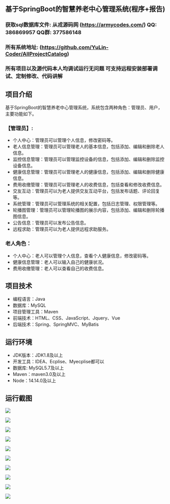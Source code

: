 ## 基于SpringBoot的智慧养老中心管理系统(程序+报告)

###  获取sql数据库文件: 从戎源码网 (https://armycodes.com/) QQ: 386869957 QQ群: 377586148
###  所有系统地址: (https://github.com/YuLin-Coder/AllProjectCatalog) 
###  所有项目以及源代码本人均调试运行无问题 可支持远程安装部署调试、定制修改、代码讲解

## 项目介绍
基于SpringBoot的智慧养老中心管理系统，系统包含两种角色：管理员、用户，主要功能如下。

### 【管理员】:
- 个人中心：管理员可以管理个人信息，修改密码等。
- 老人信息管理：管理员可以管理老人的基本信息，包括添加、编辑和删除老人信息。
- 监控信息管理：管理员可以管理监控设备的信息，包括添加、编辑和删除监控设备信息。
- 健康信息管理：管理员可以管理老人的健康信息，包括添加、编辑和删除健康信息。
- 费用收缴管理：管理员可以管理老人的收费信息，包括查看和修改收费信息。
- 交友互动：管理员可以为老人提供交友互动平台，包括发布话题、评论回复等。
- 系统管理：管理员可以管理系统的相关配置，包括日志管理、权限管理等。
- 轮播图管理：管理员可以管理轮播图的展示内容，包括添加、编辑和删除轮播图信息。
- 公告信息：管理员可以发布公告信息。
- 远程求助：管理员可以为老人提供远程求助服务。

### 老人角色：
- 个人中心：老人可以管理个人信息，查看个人健康信息，修改密码等。
- 健康信息管理：老人可以输入自己的健康状况。
- 费用收缴管理：老人可以查看自己的收费信息。

## 项目技术
- 编程语言：Java
- 数据库：MySQL
- 项目管理工具：Maven
- 前端技术：HTML、CSS、JavaScript、Jquery、Vue
- 后端技术：Spring、SpringMVC、MyBatis

## 运行环境
- JDK版本：JDK1.8及以上
- 开发工具：IDEA、Ecplise、Myecplise都可以
- 数据库: MySQL5.7及以上
- Maven：maven3.0及以上
- Node：14.14.0及以上

## 运行截图
![](screenshot/1.png)

![](screenshot/2.png)

![](screenshot/3.png)

![](screenshot/4.png)

![](screenshot/5.png)

![](screenshot/6.png)

![](screenshot/7.png)

![](screenshot/8.png)

![](screenshot/9.png)

![](screenshot/10.png)